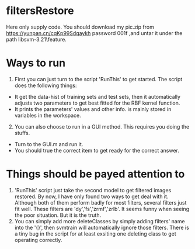# filtersRestore
Here only supply code. You should download my pic.zip from https://yunpan.cn/cqKp99Sdqaykh  password 001f ,and untar it under the path libsvm-3.21\feature.

# Ways to run
1. First you can just turn to the script 'RunThis' to get started.
The script does the following things:
 - It get the data-hist of training sets and test sets, then it automatically adjusts two parameters to  get best fitted for the RBF kernel function.
 - It prints the parameters' values and other info. is mainly stored in variables in the workspace.

 2. You can also choose to run in a GUI method. This requires you doing the stuffs.
 - Turn to the GUI.m and run it.
 - You should true the correct item to get ready for the correct answer.

# Things should be payed attention to
1. 'RunThis' script just take the second model to get filtered images restored. By now, I have only found two ways
 to get deal with it. Although both of them perform badly for most filters, several filters just fit well. These
 filters are 'dy','fs','zrmf','zrlb'. It seems funny when seeing the poor situation. But it is the truth.
2. You can simply add more deleteClasses by simply adding filters' name into the '{}', then svmtrain will automatically
ignore those filters. There is a tiny bug in the script for at least exsiting one deleting class to get operating correctly.


